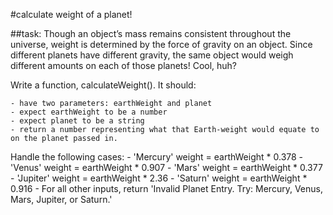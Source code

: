 #calculate weight of a planet!

##task:
Though an object’s mass remains consistent throughout the universe, weight is determined by the force of gravity on an object. Since different planets have different gravity, the same object would weigh different amounts on each of those planets! Cool, huh?

Write a function, calculateWeight(). It should:

	- have two parameters: earthWeight and planet
	- expect earthWeight to be a number
	- expect planet to be a string
	- return a number representing what that Earth-weight would equate to 	  on the planet passed in.
Handle the following cases:
	- 'Mercury' weight = earthWeight * 0.378
	-'Venus' weight = earthWeight * 0.907
	- 'Mars' weight = earthWeight * 0.377
	- 'Jupiter' weight = earthWeight * 2.36
	- 'Saturn' weight = earthWeight * 0.916
	- For all other inputs, return 'Invalid Planet Entry. Try: Mercury, 	  Venus, Mars, Jupiter, or Saturn.'
